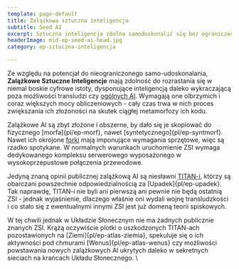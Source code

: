 ```yaml
---
template: page-default
title: Zalążkowa sztuczna inteligencja
subtitle: Seed AI
excerpt: Sztuczna inteligencja zdolna samodoskonalić się bez ograniczeń
headerImage: mid-ep-seed-ai-head.jpg
category: ep-sztuczna-inteligencja

---
```

Ze względu na potencjał do nieograniczonego samo-udoskonalania, **Zalążkowe Sztuczne Inteligencje** mają zdolność do rozrastania się w niemal boskie cyfrowe istoty, dysponujące inteligencją daleko wykraczającą poza możliwości transludzi czy [ogólnych AI](#). Wymagają one olbrzymich i coraz większych mocy obliczeniowych - cały czas trwa w nich proces zwiększania ich złożoności na skutek ciągłej metamorfozy ich kodu.

Zalążkowe AI są zbyt złożone i obszerne, by dało się je skopiować do fizycznego [morfa]{pl/ep-morf}, nawet [syntetycznego]{pl/ep-syntmorf}. Nawet ich okrojone [forki](#) mają imponujące wymagania sprzętowe, więc są rzadko spotykane. W normalnych warunkach uruchomienie ZSI wymaga dedykowanego kompleksu serwerowego wyposażonego w wysokoprzepustowe połączenia przewodowe.

Jedyną znaną opinii publicznej zalążkową AI są niesławni [TITAN-i](#), którzy są obarczani powszechnie odpowiedzialnością za [Upadek]{pl/ep-upadek}. Tak naprawdę, TITAN-i nie byli ani pierwszą ani pewnie nie będą ostatnią ZSI - jednak wyjaśnienie, dlaczego właśnie oni wydali wojnę transludzkości i co stało się z ewentualnymi innymi ZSI jest już domeną teorii spiskowych.

W tej chwili jednak w Układzie Słonecznym nie ma żadnych publicznie znanych ZSI. Krążą oczywiście plotki o uszkodzonych TITAN-ach pozostawionych na [Ziemi]{pl/ep-atlas-ziemia}, spekuluje się o ich aktywności pod chmurami [Wenus]{pl/ep-atlas-wenus} czy możliwości powstawania nowych zalążkowych AI ukrytych daleko w sekretnych sieciach na krańcach Układu Słonecznego.
\